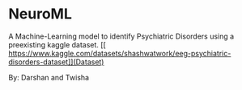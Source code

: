 # NeuroML
A Machine-Learning model to identify Psychiatric Disorders using a preexisting kaggle dataset.
[[ https://www.kaggle.com/datasets/shashwatwork/eeg-psychiatric-disorders-dataset]](Dataset)

By: Darshan and Twisha
